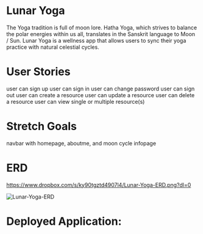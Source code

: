 # Lunar Yoga

The Yoga tradition is full of moon lore. Hatha Yoga, which strives to balance the polar energies within us all, translates in the Sanskrit language to Moon / Sun. Lunar Yoga is a wellness app that allows users to sync their yoga practice with natural celestial cycles.

# User Stories
user can sign up
user can sign in
user can change password
user can sign out
user can create a resource
user can update a resource
user can delete a resource
user can view single or multiple resource(s)

# Stretch Goals
navbar with homepage, aboutme, and moon cycle infopage

# ERD
https://www.dropbox.com/s/ky90tgztd4907l4/Lunar-Yoga-ERD.png?dl=0

![Lunar-Yoga-ERD](https://user-images.githubusercontent.com/97457543/163888562-f4ffc153-d593-41a2-b729-27c723a9f849.png)

# Deployed Application: 
